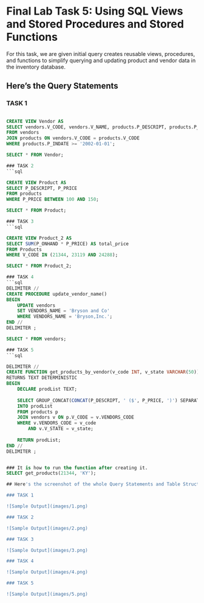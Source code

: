 # Final Lab Task 5: Using SQL Views and Stored Procedures and Stored Functions
For this task, we are given initial query creates reusable views, procedures, and functions to simplify querying and updating product and vendor data in the inventory database.

## Here’s the Query Statements

### TASK 1
```sql

CREATE VIEW Vendor AS
SELECT vendors.V_CODE, vendors.V_NAME, products.P_DESCRIPT, products.P_INDATE
FROM vendors
JOIN products ON vendors.V_CODE = products.V_CODE
WHERE products.P_INDATE >= '2002-01-01';

SELECT * FROM Vendor;

### TASK 2
```sql

CREATE VIEW Product AS
SELECT P_DESCRIPT, P_PRICE
FROM products
WHERE P_PRICE BETWEEN 100 AND 150;

SELECT * FROM Product;

### TASK 3
```sql

CREATE VIEW Product_2 AS
SELECT SUM(P_ONHAND * P_PRICE) AS total_price
FROM Products
WHERE V_CODE IN (21344, 23119 AND 24288);

SELECT * FROM Product_2;

### TASK 4
```sql
DELIMITER //
CREATE PROCEDURE update_vendor_name()
BEGIN
	UPDATE vendors
    SET VENDORS_NAME = 'Bryson and Co'
    WHERE VENDORS_NAME = 'Bryson,Inc.';
END //
DELIMITER ;

SELECT * FROM vendors;

### TASK 5
```sql

DELIMITER // 
CREATE FUNCTION get_products_by_vendor(v_code INT, v_state VARCHAR(50))
RETURNS TEXT DETERMINISTIC
BEGIN
	DECLARE prodList TEXT;
    
    SELECT GROUP_CONCAT(CONCAT(P_DESCRIPT, ' ($', P_PRICE, ')') SEPARATOR'; ')
    INTO prodList
    FROM products p
    JOIN vendors v ON p.V_CODE = v.VENDORS_CODE
    WHERE v.VENDORS_CODE = v_code
		AND v.V_STATE = v_state;
	
    RETURN prodList;
END //
DELIMITER ;


### It is how to run the function after creating it.
SELECT get_products(21344, 'KY');

## Here's the screenshot of the whole Query Statements and Table Structure (See screenshots)

### TASK 1

![Sample Output](images/1.png)

### TASK 2

![Sample Output](images/2.png)

### TASK 3

![Sample Output](images/3.png)

### TASK 4

![Sample Output](images/4.png)

### TASK 5

![Sample Output](images/5.png)

